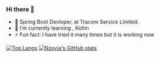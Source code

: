 ### Hi there 👋
- 🔭 Spring Boot Devloper, at Tracom Service Limited.
- 🌱 I’m currently learning , Kotlin 
- ⚡ Fun fact: I have tried it many times but it is working now

[![Top Langs](https://github-readme-stats.vercel.app/api/top-langs/?username=Nzovia&show_icons=true&theme=darcula)](https://github.com/Nzovia/github-readme-stats)
[![Nzovia's GitHub stats](https://github-readme-stats.vercel.app/api?username=Nzovia&show_icons=true&theme=darcula)](https://github.com/Nzovia/github-readme-stats)
<!--
**Nzovia/Nzovia** is a ✨ _special_ ✨ repository because its `README.md` (this file) appears on your GitHub profile.

Here are some ideas to get you started:



- 👯 I’m looking to collaborate on ...
- 🤔 I’m looking for help with ...
- 💬 Ask me about ...
- 📫 How to reach me: ...
- 😄 Pronouns: ...

-->
